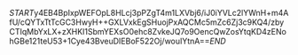 $START$y4EB4BpIxpWEFOpL8HLcj3pPZgT4m1LXVbj6/iJ0iYVLc2lYWnH+m4AfU/cQYTxTtTcGC3HwyH++GXLVxkEgSHuojPxAQCMc5mZc6Zj3c9KQ4/zbyCTIqMbYxLX+zXHKI1SbmYEXsO0ehc8ZvkeJQ7o9OencQwZosYtqKD4zENohGBe121teU53+1Cye43BveuDIEBoF522Oj/wouIYtnA==$END$